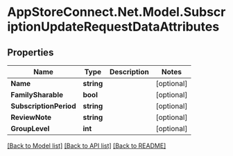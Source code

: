 # AppStoreConnect.Net.Model.SubscriptionUpdateRequestDataAttributes

## Properties

Name | Type | Description | Notes
------------ | ------------- | ------------- | -------------
**Name** | **string** |  | [optional] 
**FamilySharable** | **bool** |  | [optional] 
**SubscriptionPeriod** | **string** |  | [optional] 
**ReviewNote** | **string** |  | [optional] 
**GroupLevel** | **int** |  | [optional] 

[[Back to Model list]](../README.md#documentation-for-models) [[Back to API list]](../README.md#documentation-for-api-endpoints) [[Back to README]](../README.md)

